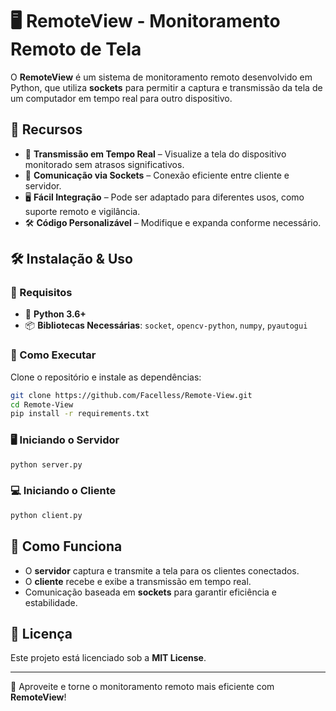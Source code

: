 # 🖥️ RemoteView - Monitoramento Remoto de Tela

O **RemoteView** é um sistema de monitoramento remoto desenvolvido em Python, que utiliza **sockets** para permitir a captura e transmissão da tela de um computador em tempo real para outro dispositivo.

## 📌 Recursos

- 🎥 **Transmissão em Tempo Real** – Visualize a tela do dispositivo monitorado sem atrasos significativos.
- 🔄 **Comunicação via Sockets** – Conexão eficiente entre cliente e servidor.
- 🖥️ **Fácil Integração** – Pode ser adaptado para diferentes usos, como suporte remoto e vigilância.
- 🛠️ **Código Personalizável** – Modifique e expanda conforme necessário.

## 🛠 Instalação & Uso

### 🔹 Requisitos

- 🐍 **Python 3.6+**
- 📦 **Bibliotecas Necessárias**: `socket`, `opencv-python`, `numpy`, `pyautogui`

### 🚀 Como Executar

Clone o repositório e instale as dependências:

```bash
git clone https://github.com/Facelless/Remote-View.git
cd Remote-View
pip install -r requirements.txt
```

### 🖥️ Iniciando o Servidor

```bash
python server.py
```

### 💻 Iniciando o Cliente

```bash
python client.py
```

## 📖 Como Funciona

- O **servidor** captura e transmite a tela para os clientes conectados.
- O **cliente** recebe e exibe a transmissão em tempo real.
- Comunicação baseada em **sockets** para garantir eficiência e estabilidade.



## 📜 Licença

Este projeto está licenciado sob a **MIT License**.

---

🚀 Aproveite e torne o monitoramento remoto mais eficiente com **RemoteView**!


